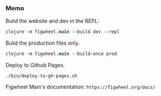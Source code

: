 ### Memo

Build the website and dev in the REPL:

```clojure
clojure -m figwheel.main --build dev --repl
```

Build the production files only.

```clojure
clojure -m figwheel.main --build-once prod
```

Deploy to Github Pages.

```shell
./bin/deploy-to-gh-pages.sh
```

Figwheel Main's documentation: `https://figwheel.org/docs/`
